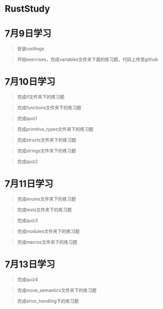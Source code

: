 # RustStudy

# 7月9日学习

> 安装rustlings

> 开始exercises，完成variables文件夹下面的练习题，代码上传至github

# 7月10日学习

> 完成if文件夹下的练习题

> 完成functions文件夹下的练习题

> 完成quiz1

> 完成primitive_types文件夹下的练习题

> 完成structs文件夹下的练习题

> 完成strings文件夹下的练习题

> 完成quiz2

# 7月11日学习

> 完成enums文件夹下的练习题

> 完成tests文件夹下的练习题

> 完成quiz3

> 完成modules文件夹下的练习题

> 完成macros文件夹下的练习题

# 7月13日学习

> 完成quiz4

> 完成move_semantics文件夹下的练习题

> 完成error_handling下的练习题
